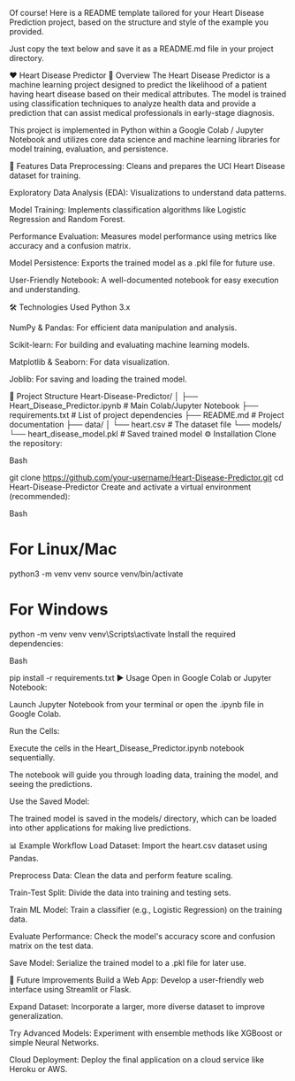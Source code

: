 Of course! Here is a README template tailored for your Heart Disease Prediction project, based on the structure and style of the example you provided.

Just copy the text below and save it as a README.md file in your project directory.

❤️ Heart Disease Predictor
📌 Overview
The Heart Disease Predictor is a machine learning project designed to predict the likelihood of a patient having heart disease based on their medical attributes. The model is trained using classification techniques to analyze health data and provide a prediction that can assist medical professionals in early-stage diagnosis.

This project is implemented in Python within a Google Colab / Jupyter Notebook and utilizes core data science and machine learning libraries for model training, evaluation, and persistence.

🚀 Features
Data Preprocessing: Cleans and prepares the UCI Heart Disease dataset for training.

Exploratory Data Analysis (EDA): Visualizations to understand data patterns.

Model Training: Implements classification algorithms like Logistic Regression and Random Forest.

Performance Evaluation: Measures model performance using metrics like accuracy and a confusion matrix.

Model Persistence: Exports the trained model as a .pkl file for future use.

User-Friendly Notebook: A well-documented notebook for easy execution and understanding.

🛠️ Technologies Used
Python 3.x

NumPy & Pandas: For efficient data manipulation and analysis.

Scikit-learn: For building and evaluating machine learning models.

Matplotlib & Seaborn: For data visualization.

Joblib: For saving and loading the trained model.

📂 Project Structure
Heart-Disease-Predictor/
│
├── Heart_Disease_Predictor.ipynb  # Main Colab/Jupyter Notebook
├── requirements.txt               # List of project dependencies
├── README.md                      # Project documentation
├── data/
│   └── heart.csv                  # The dataset file
└── models/
    └── heart_disease_model.pkl    # Saved trained model
⚙️ Installation
Clone the repository:

Bash

git clone https://github.com/your-username/Heart-Disease-Predictor.git
cd Heart-Disease-Predictor
Create and activate a virtual environment (recommended):

Bash

# For Linux/Mac
python3 -m venv venv
source venv/bin/activate

# For Windows
python -m venv venv
venv\Scripts\activate
Install the required dependencies:

Bash

pip install -r requirements.txt
▶️ Usage
Open in Google Colab or Jupyter Notebook:

Launch Jupyter Notebook from your terminal or open the .ipynb file in Google Colab.

Run the Cells:

Execute the cells in the Heart_Disease_Predictor.ipynb notebook sequentially.

The notebook will guide you through loading data, training the model, and seeing the predictions.

Use the Saved Model:

The trained model is saved in the models/ directory, which can be loaded into other applications for making live predictions.

📊 Example Workflow
Load Dataset: Import the heart.csv dataset using Pandas.

Preprocess Data: Clean the data and perform feature scaling.

Train-Test Split: Divide the data into training and testing sets.

Train ML Model: Train a classifier (e.g., Logistic Regression) on the training data.

Evaluate Performance: Check the model's accuracy score and confusion matrix on the test data.

Save Model: Serialize the trained model to a .pkl file for later use.

🔮 Future Improvements
Build a Web App: Develop a user-friendly web interface using Streamlit or Flask.

Expand Dataset: Incorporate a larger, more diverse dataset to improve generalization.

Try Advanced Models: Experiment with ensemble methods like XGBoost or simple Neural Networks.

Cloud Deployment: Deploy the final application on a cloud service like Heroku or AWS.
